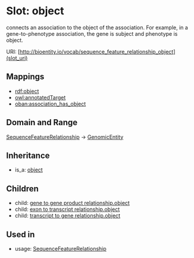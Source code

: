 # Slot: object


connects an association to the object of the association. For example, in a gene-to-phenotype association, the gene is subject and phenotype is object.

URI: [http://bioentity.io/vocab/sequence_feature_relationship_object](slot_uri)
## Mappings

 * [rdf:object](http://purl.obolibrary.org/obo/rdf_object)
 * [owl:annotatedTarget](http://purl.obolibrary.org/obo/owl_annotatedTarget)
 * [oban:association_has_object](http://purl.obolibrary.org/obo/oban_association_has_object)
## Domain and Range

[SequenceFeatureRelationship](SequenceFeatureRelationship.md) -> [GenomicEntity](GenomicEntity.md)
## Inheritance

 *  is_a: [object](object.md)
## Children

 *  child: [gene to gene product relationship.object](gene_to_gene_product_relationship_object.md)
 *  child: [exon to transcript relationship.object](exon_to_transcript_relationship_object.md)
 *  child: [transcript to gene relationship.object](transcript_to_gene_relationship_object.md)
## Used in

 *  usage: [SequenceFeatureRelationship](SequenceFeatureRelationship.md)
